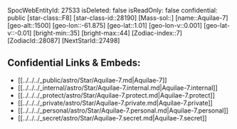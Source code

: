 ﻿---
location: [1.01,-61.875,1500]
type: Star
tags:
- astro/Star

---
SpocWebEntityId: 27533
isDeleted: false
isReadOnly: false
confidential: public
[star-class::F8]
[star-class-id::28190]
[Mass-sol::]
[name::Aquilae-7]
[geo-alt::1500]
[geo-lon::-61.875]
[geo-lat::1.01]
[geo-lon-v::0.001]
[geo-lat-v::-0.01]
[bright-min::35]
[bright-max::44]
[Zodiac-index::7]
[ZodiacId::28087]
[NextStarId::27498]



## Confidential Links & Embeds: 
- [[../../../_public/astro/Star/Aquilae-7.md|Aquilae-7]] 
- [[../../../_internal/astro/Star/Aquilae-7.internal.md|Aquilae-7.internal]] 
- [[../../../_protect/astro/Star/Aquilae-7.protect.md|Aquilae-7.protect]] 
- [[../../../_private/astro/Star/Aquilae-7.private.md|Aquilae-7.private]] 
- [[../../../_personal/astro/Star/Aquilae-7.personal.md|Aquilae-7.personal]] 
- [[../../../_secret/astro/Star/Aquilae-7.secret.md|Aquilae-7.secret]]

